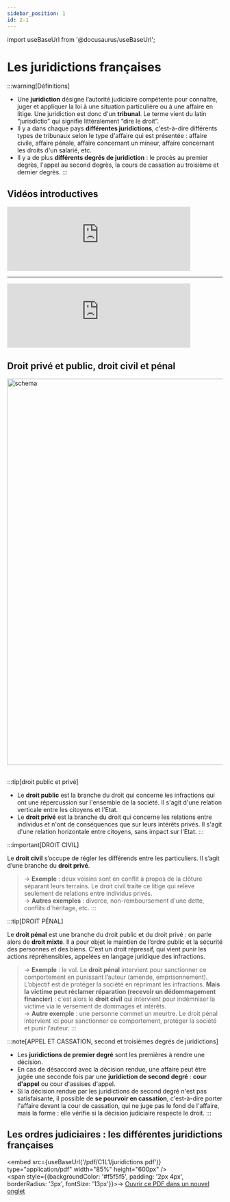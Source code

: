 ```yaml
---
sidebar_position: 1
id: 2-1
---
```

import useBaseUrl from '@docusaurus/useBaseUrl';

# Les juridictions françaises

:::warning[Définitions] 
- Une **juridiction** désigne l’autorité judiciaire compétente pour connaître, juger et appliquer la loi à une situation particulière ou à une affaire en litige. Une juridiction est donc d'un **tribunal**. Le terme vient du latin “jurisdictio” qui signifie littéralement “dire le droit”.
- Il y a dans chaque pays **différentes juridictions**, c'est-à-dire différents types de tribunaux selon le type d'affaire qui est présentée : affaire civile, affaire pénale, affaire concernant un mineur, affaire concernant les droits d'un salarié, etc.
- Il y a de plus **différents degrés de juridiction** : le procès au premier degrès, l'appel au second degrès, la cours de cassation au troisième et dernier degrès.
:::

## Vidéos introductives

<iframe src="https://www.youtube.com/embed/jqEsqJ73Ef8" width="85%" style={{aspectRatio: "560/315"}} frameborder="0" allowfullscreen allow="accelerometer; autoplay; clipboard-write; encrypted-media; gyroscope; picture-in-picture; web-share"></iframe>

---

<iframe src="https://www.youtube.com/embed/YJzSbo8tpzY" width="85%" style={{aspectRatio: "560/315"}} frameborder="0" allowfullscreen allow="accelerometer; autoplay; clipboard-write; encrypted-media; gyroscope; picture-in-picture; web-share"></iframe>

## Droit privé et public, droit civil et pénal

<div style={{textAlign: "left"}}><a href={useBaseUrl("/img/dgemc/branches-du-droit.png")} target="_blank" rel="noopener noreferrer"><img src={useBaseUrl("/img/dgemc/branches-du-droit.png")} width="900" alt="schema" /></a></div>  

<br/>

:::tip[droit public et privé]
- Le **droit public** est la branche du droit qui concerne les infractions qui ont une répercussion sur l'ensemble de la société. Il s'agit d'une relation verticale entre les citoyens et l'Etat. 
- Le **droit privé** est la branche du droit qui concerne les relations entre individus et n'ont de conséquences que sur leurs intérêts privés. Il s'agit d'une relation horizontale entre citoyens, sans impact sur l'Etat.
:::

:::important[DROIT CIVIL]

Le **droit civil** s’occupe de régler les différends entre les particuliers.  Il s’agit d’une branche du **droit privé**.  
> -> **Exemple** : deux voisins sont en conflit à propos de la clôture séparant leurs terrains. Le droit civil traite ce litige qui relève seulement de relations entre individus privés.  
> -> **Autres exemples** :  divorce, non-remboursement d'une dette, conflits d'héritage, etc. 
:::

:::tip[DROIT PÉNAL]

Le **droit pénal** est une branche du droit public et du droit privé : on parle alors de **droit mixte**. Il a pour objet le maintien de l’ordre public et la sécurité des personnes et des biens. C'est un droit répressif, qui vient punir les actions répréhensibles, appelées en langage juridique des infractions.  
> -> **Exemple** : le vol. Le **droit pénal** intervient pour sanctionner ce comportement en punissant l’auteur (amende, emprisonnement). L’objectif est de protéger la société en réprimant les infractions. **Mais la victime peut réclamer réparation (recevoir un dédommagement financier)** : c'est alors le **droit civil** qui intervient pour indémniser la victime via le versement de dommages et intérêts.    
> -> **Autre exemple** : une personne commet un meurtre. Le droit pénal intervient ici pour sanctionner ce comportement, protéger la société et punir l’auteur.
:::

:::note[APPEL ET CASSATION, second et troisièmes degrés de juridictions]

- Les **juridictions de premier degré** sont les premières à rendre une décision. 
- En cas de désaccord avec la décision rendue, une affaire peut être jugée une seconde fois par une **juridiction de second degré** : **cour d'appel** ou cour d'assises d'appel. 
- Si la décision rendue par les juridictions de second degré n'est pas satisfaisante, il possible de **se pourvoir en cassation**, c'est-à-dire porter l'affaire devant la cour de cassation, qui ne juge pas le fond de l'affaire, mais la forme : elle vérifie si la décision judiciaire respecte le droit.
:::

## Les ordres judiciaires : les différentes juridictions françaises


<embed
  src={useBaseUrl('/pdf/C1L1/juridictions.pdf')}
  type="application/pdf"
  width="85%"
  height="600px"
/>
<br/>
<span style={{backgroundColor: '#f5f5f5', padding: '2px 4px', borderRadius: '3px', fontSize: '13px'}}>→ [Ouvrir ce PDF dans un nouvel onglet](/pdf/C1L1/juridictions.pdf)</span>



